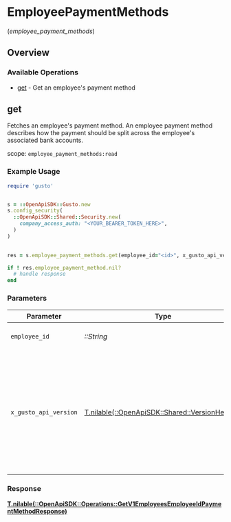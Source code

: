 # EmployeePaymentMethods
(*employee_payment_methods*)

## Overview

### Available Operations

* [get](#get) - Get an employee's payment method

## get

Fetches an employee's payment method. An employee payment method
describes how the payment should be split across the employee's associated
bank accounts.

scope: `employee_payment_methods:read`

### Example Usage

```ruby
require 'gusto'


s = ::OpenApiSDK::Gusto.new
s.config_security(
  ::OpenApiSDK::Shared::Security.new(
    company_access_auth: "<YOUR_BEARER_TOKEN_HERE>",
  )
)

    
res = s.employee_payment_methods.get(employee_id="<id>", x_gusto_api_version=::OpenApiSDK::Shared::VersionHeader::TWO_THOUSAND_AND_TWENTY_FOUR_04_01)

if ! res.employee_payment_method.nil?
  # handle response
end

```

### Parameters

| Parameter                                                                                                                                                                                                                    | Type                                                                                                                                                                                                                         | Required                                                                                                                                                                                                                     | Description                                                                                                                                                                                                                  |
| ---------------------------------------------------------------------------------------------------------------------------------------------------------------------------------------------------------------------------- | ---------------------------------------------------------------------------------------------------------------------------------------------------------------------------------------------------------------------------- | ---------------------------------------------------------------------------------------------------------------------------------------------------------------------------------------------------------------------------- | ---------------------------------------------------------------------------------------------------------------------------------------------------------------------------------------------------------------------------- |
| `employee_id`                                                                                                                                                                                                                | *::String*                                                                                                                                                                                                                   | :heavy_check_mark:                                                                                                                                                                                                           | The UUID of the employee                                                                                                                                                                                                     |
| `x_gusto_api_version`                                                                                                                                                                                                        | [T.nilable(::OpenApiSDK::Shared::VersionHeader)](../../models/shared/versionheader.md)                                                                                                                                       | :heavy_minus_sign:                                                                                                                                                                                                           | Determines the date-based API version associated with your API call. If none is provided, your application's [minimum API version](https://docs.gusto.com/embedded-payroll/docs/api-versioning#minimum-api-version) is used. |

### Response

**[T.nilable(::OpenApiSDK::Operations::GetV1EmployeesEmployeeIdPaymentMethodResponse)](../../models/operations/getv1employeesemployeeidpaymentmethodresponse.md)**

